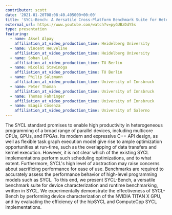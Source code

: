 ```yaml
---
contributor: scott
date: '2021-01-20T08:08:40.405000+00:00'
title: 'SYCL-Bench: A Versatile Cross-Platform Benchmark Suite for Heterogeneous Computing'
external_url: https://www.youtube.com/watch?v=pyGUBzDdY5s
type: presentation
featuring:
  - name: Aksel Alpay
    affiliation_at_video_production_time: Heidelberg University
  - name: Vincent Heuveline
    affiliation_at_video_production_time: Heidelberg University
  - name: Sohan Lal
    affiliation_at_video_production_time: TU Berlin
  - name: Nicolai Stawinoga
    affiliation_at_video_production_time: TU Berlin
  - name: Philip Salzmann
    affiliation_at_video_production_time: University of Innsbruck
  - name: Peter Thoman 
    affiliation_at_video_production_time: University of Innsbruck
  - name: Thomas Fahringer
    affiliation_at_video_production_time: University of Innsbruck
  - name: Biagio Cosenza
    affiliation_at_video_production_time: University of Salerno
---
```


The SYCL standard promises to enable high productivity in heterogeneous programming of a broad range of parallel
devices, including multicore CPUs, GPUs, and FPGAs. Its modern and expressive C++ API design, as well as flexible task
graph execution model give rise to ample optimization opportunities at run-time, such as the overlapping of data
transfers and kernel execution. However, it is not clear which of the existing SYCL implementations perform such
scheduling optimizations, and to what extent. Furthermore, SYCL's high level of abstraction may raise concerns about
sacrificing performance for ease of use. Benchmarks are required to accurately assess the performance behavior of
high-level programming models such as SYCL. To this end, we present SYCL-Bench, a versatile benchmark suite for device
characterization and runtime benchmarking, written in SYCL. We experimentally demonstrate the effectiveness of
SYCL-Bench by performing device characterization of the NVIDIA TITAN X GPU, and by evaluating the efficiency of the
hipSYCL and ComputeCpp SYCL implementations.
